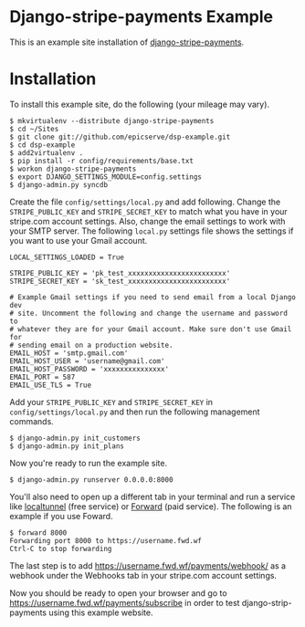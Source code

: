 Django-stripe-payments Example
==============================

This is an example site installation of
[django-stripe-payments](https://github.com/eldarion/django-stripe-payments).

Installation
============

To install this example site, do the following (your mileage may vary).

	$ mkvirtualenv --distribute django-stripe-payments
	$ cd ~/Sites
	$ git clone git://github.com/epicserve/dsp-example.git
	$ cd dsp-example
    $ add2virtualenv .
	$ pip install -r config/requirements/base.txt
	$ workon django-stripe-payments
	$ export DJANGO_SETTINGS_MODULE=config.settings
	$ django-admin.py syncdb

Create the file `config/settings/local.py` and add following. Change the
`STRIPE_PUBLIC_KEY` and `STRIPE_SECRET_KEY` to match what you have in your
stripe.com account settings. Also, change the email settings to work with
your SMTP server. The following `local.py` settings file shows the settings
if you want to use your Gmail account.

	LOCAL_SETTINGS_LOADED = True

	STRIPE_PUBLIC_KEY = 'pk_test_xxxxxxxxxxxxxxxxxxxxxxxx'
	STRIPE_SECRET_KEY = 'sk_test_xxxxxxxxxxxxxxxxxxxxxxxx'

	# Example Gmail settings if you need to send email from a local Django dev
	# site. Uncomment the following and change the username and password to
	# whatever they are for your Gmail account. Make sure don't use Gmail for
	# sending email on a production website.
	EMAIL_HOST = 'smtp.gmail.com'
	EMAIL_HOST_USER = 'username@gmail.com'
	EMAIL_HOST_PASSWORD = 'xxxxxxxxxxxxxxx'
	EMAIL_PORT = 587
	EMAIL_USE_TLS = True


Add your `STRIPE_PUBLIC_KEY` and `STRIPE_SECRET_KEY` in
`config/settings/local.py` and then run the following management commands.

	$ django-admin.py init_customers
	$ django-admin.py init_plans

Now you're ready to run the example site.

	$ django-admin.py runserver 0.0.0.0:8000

You'll also need to open up a different tab in your terminal and run a service
like [localtunnel](http://progrium.com/localtunnel/) (free service) or
[Forward](https://forwardhq.com/) (paid service). The following is an example
if you use Foward.

	$ forward 8000
	Forwarding port 8000 to https://username.fwd.wf
	Ctrl-C to stop forwarding

The last step is to add https://username.fwd.wf/payments/webhook/ as a
webhook under the Webhooks tab in your stripe.com account settings.

Now you should be ready to open your browser and go to
https://username.fwd.wf/payments/subscribe in order to test
django-strip-payments using this example website.

